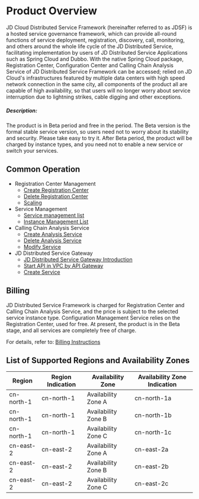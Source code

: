 
# Product Overview

JD Cloud Distributed Service Framework (hereinafter referred to as JDSF) is a hosted service governance framework, which can provide all-round functions of service deployment, registration, discovery, call, monitoring, and others around the whole life cycle of the JD Distributed Service, facilitating implementation by users of JD Distributed Service Applications such as Spring Cloud and Dubbo. With the native Spring Cloud package, Registration Center, Configuration Center and Calling Chain Analysis Service of JD Distributed Service Framework can be accessed; relied on JD Cloud's infrastructures featured by multiple data centers with high speed network connection in the same city, all components of the product all are capable of high availability, so that users will no longer worry about service interruption due to lightning strikes, cable digging and other exceptions.


##### Description: 
The product is in Beta period and free in the period. The Beta version is the formal stable service version, so users need not to worry about its stability and security. Please take easy to try it. After Beta period, the product will be charged by instance types, and you need not to enable a new service or switch your services.


## Common Operation


	
- Registration Center Management
	- [Create Registration Center](../Operation-Guide/Cluster/Create-Cluster.md)
	- [Delete Registration Center](../Operation-Guide/Cluster/Delete-Cluster.md)
	- [Scaling](../Operation-Guide/Cluster/Expansion-Cluster.md)
- Service Management
	- [Service management list](../Operation-Guide/Service-List/Service-List.md)	
	- [Instance Management List](../Operation-Guide/Service-List/Instance-List.md)	
- Calling Chain Analysis Service
	- [Create Analysis Service](../Operation-Guide/Analysis-Service/Create-Analysis-Service.md)
	- [Delete Analysis Service](../Operation-Guide/Analysis-Service/del-Analysis-Service.md)
	- [Modify Service](../Operation-Guide/Analysis-Service/Update-Analysis-Service.md)
- JD Distributed Service Gateway
	- [JD Distributed Service Gateway Introduction](../Operation-Guide/JDSFGW/overview.md)
	- [Start API in VPC by API Gateway](../Getting-Started/GW_VPC.md)
	- [Create Service](../Operation-Guide/JDSFGW/CreateGW.md)





## Billing
JD Distributed Service Framework is charged for Registration Center and Calling Chain Analysis Service, and the price is subject to the selected service instance type. Configuration Management Service relies on the Registration Center, used for free. At present, the product is in the Beta stage, and all services are completely free of charge.

For details, refer to: [Billing Instructions](../Pricing/Billing-Overview.md)


## List of Supported Regions and Availability Zones
|Region|Region Indication|Availability Zone|Availability Zone Indication|
|---|---|---|---|
|cn-north-1|cn-north-1|Availability Zone A|cn-north-1a|
|cn-north-1|cn-north-1|Availability Zone B|cn-north-1b|
|cn-north-1|cn-north-1|Availability Zone C|cn-north-1c|
|cn-east-2|cn-east-2|Availability Zone A|cn-east-2a|
|cn-east-2|cn-east-2|Availability Zone B|cn-east-2b|
|cn-east-2|cn-east-2|Availability Zone C|cn-east-2c|
